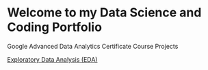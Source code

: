# Welcome to my Data Science and Coding Portfolio

Google Advanced Data Analytics Certificate Course Projects

[Exploratory Data Analysis (EDA)](EDA_TLC_Notebook.md) 
